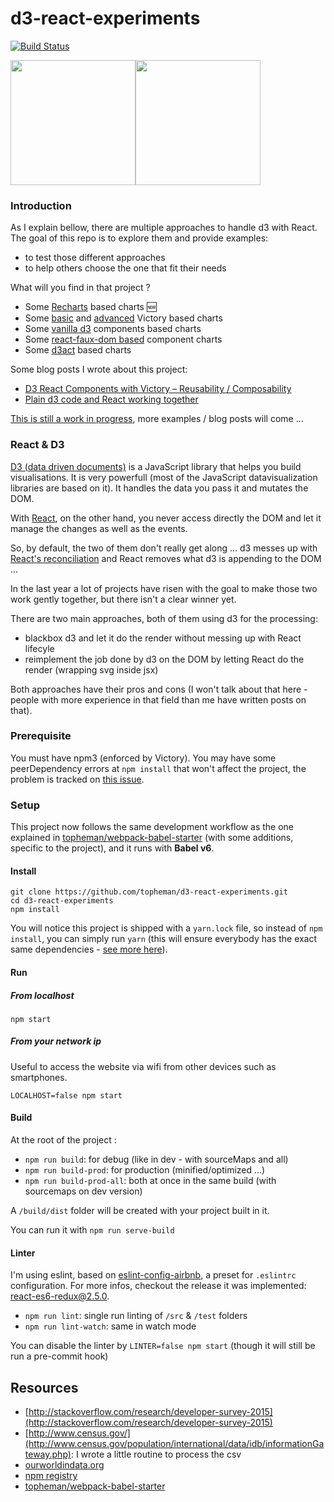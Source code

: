 d3-react-experiments
====================

[![Build Status](https://travis-ci.org/topheman/d3-react-experiments.svg?branch=master)](https://travis-ci.org/topheman/d3-react-experiments)

<img src="https://cdn.rawgit.com/topheman/d3-react-experiments/master/src/assets/images/react-logo.svg" width="200"><img src="https://cdn.rawgit.com/topheman/d3-react-experiments/master/src/assets/images/d3-logo.png" width="200">

### Introduction

As I explain bellow, there are multiple approaches to handle d3 with React. The goal of this repo is to explore them and provide examples:

* to test those different approaches
* to help others choose the one that fit their needs

What will you find in that project ?

* Some [Recharts](https://topheman.github.io/d3-react-experiments/#/recharts/transition-multi-line-chart) based charts 🆕
* Some [basic](https://topheman.github.io/d3-react-experiments/#/victory/world-population-by-age-range) and [advanced](https://topheman.github.io/d3-react-experiments/#/victory/count-npm-downloads) Victory based charts
* Some [vanilla d3](https://topheman.github.io/d3-react-experiments/#/d3) components based charts
* Some [react-faux-dom based](https://topheman.github.io/d3-react-experiments/#/d3/react-faux-dom) component charts
* Some [d3act](https://topheman.github.io/d3-react-experiments/#/d3act) based charts

Some blog posts I wrote about this project:

* [D3 React Components with Victory – Reusability / Composability](http://dev.topheman.com/d3-react-components-with-victory-reusability-composability)
* [Plain d3 code and React working together](http://dev.topheman.com/d3-react-chart-components/)

[This is still a work in progress](https://topheman.github.io/d3-react-experiments/#/), more examples / blog posts will come ...

### React & D3

[D3 (data driven documents)](http://d3js.org/) is a JavaScript library that helps you build visualisations. It is very powerfull (most of the JavaScript datavisualization libraries are based on it). It handles the data you pass it and mutates the DOM.

With [React](https://facebook.github.io/react/index.html), on the other hand, you never access directly the DOM and let it manage the changes as well as the events.

So, by default, the two of them don't really get along ... d3 messes up with [React's reconciliation](https://facebook.github.io/react/docs/reconciliation.html) and React removes what d3 is appending to the DOM ...

In the last year a lot of projects have risen with the goal to make those two work gently together, but there isn't a clear winner yet.

There are two main approaches, both of them using d3 for the processing:

* blackbox d3 and let it do the render without messing up with React lifecyle
* reimplement the job done by d3 on the DOM by letting React do the render (wrapping svg inside jsx)

Both approaches have their pros and cons (I won't talk about that here - people with more experience in that field than me have written posts on that).

### Prerequisite

You must have npm3 (enforced by Victory). You may have some peerDependency errors at `npm install` that won't affect the project, the problem is tracked on [this issue](https://github.com/FormidableLabs/victory/issues/275).

### Setup

This project now follows the same development workflow as the one explained in [topheman/webpack-babel-starter](https://github.com/topheman/webpack-babel-starter) (with some additions, specific to the project), and it runs with **Babel v6**.

#### Install

```shell
git clone https://github.com/topheman/d3-react-experiments.git
cd d3-react-experiments
npm install
```

You will notice this project is shipped with a `yarn.lock` file, so instead of `npm install`, you can simply run `yarn` (this will ensure everybody has the exact same dependencies - [see more here](https://code.facebook.com/posts/1840075619545360)).

#### Run

##### From localhost

`npm start`

##### From your network ip

Useful to access the website via wifi from other devices such as smartphones.

`LOCALHOST=false npm start`

#### Build

At the root of the project :

* `npm run build`: for debug (like in dev - with sourceMaps and all)
* `npm run build-prod`: for production (minified/optimized ...)
* `npm run build-prod-all`: both at once in the same build (with sourcemaps on dev version)

A `/build/dist` folder will be created with your project built in it.

You can run it with `npm run serve-build`

#### Linter

I'm using eslint, based on [eslint-config-airbnb](https://github.com/airbnb/javascript/tree/master/packages/eslint-config-airbnb), a preset for `.eslintrc` configuration. For more infos, checkout the release it was implemented: [react-es6-redux@2.5.0](https://github.com/topheman/react-es6-redux/releases/tag/v2.5.0).

* `npm run lint`: single run linting of `/src` & `/test` folders
* `npm run lint-watch`: same in watch mode

You can disable the linter by `LINTER=false npm start` (though it will still be run a pre-commit hook)

## Resources

* [http://stackoverflow.com/research/developer-survey-2015](http://stackoverflow.com/research/developer-survey-2015)
* [http://www.census.gov/](http://www.census.gov/population/international/data/idb/informationGateway.php): I wrote a little routine to process the csv
* [ourworldindata.org](https://ourworldindata.org)
* [npm registry](https://docs.npmjs.com/misc/registry)
* [topheman/webpack-babel-starter](https://github.com/topheman/webpack-babel-starter)

